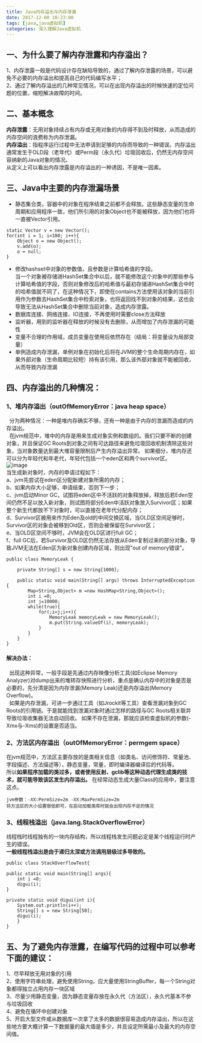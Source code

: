 ```yaml
---
title: Java内存溢出与内存泄漏
date: 2017-12-08 10:23:00  
tags: [java,java虚拟机]    
categories: 深入理解Java虚拟机  
---
```

## 一、为什么要了解内存泄露和内存溢出？
1、内存泄露一般是代码设计存在缺陷导致的，通过了解内存泄露的场景，可以避免不必要的内存溢出和提高自己的代码编写水平；  
2、通过了解内存溢出的几种常见情况，可以在出现内存溢出的时候快速的定位问题的位置，缩短解决故障的时间。  
<!-- more -->
## 二、基本概念
**内存泄露**：无用对象持续占有内存或无用对象的内存得不到及时释放，从而造成的内存空间的浪费称为内存泄漏。  
**内存溢出**：指程序运行过程中无法申请到足够的内存而导致的一种错误。内存溢出通常发生于OLD段（老年代）或Perm段（永久代）垃圾回收后，仍然无内存空间容纳新的Java对象的情况。  
从定义上可以看出内存泄露是内存溢出的一种诱因，不是唯一因素。  

## 三、Java中主要的内存泄漏场景
- 静态集合类，容器中的对象在程序结束之前都不会释放。这些静态变量的生命周期和应用程序一致，他们所引用的对象Object也不能被释放，因为他们也将一直被Vector引用。
```
static Vector v = new Vector();
for(int i = 1; i<100; i++){
    Object o = new Object();
    v.add(o);
    o = null;
}
```
- 修改hashset中对象的参数值，且参数是计算哈希值的字段。  
    当一个对象被存储进HashSet集合中以后，就不能修改这个对象中的那些参与计算哈希值的字段，否则对象修改后的哈希值与最初存储进HashSet集合中时的哈希值就不同了，在这种情况下，即使在contains方法使用该对象的当前引用作为参数去HashSet集合中检索对象，也将返回找不到对象的结果，这也会导致无法从HashSet集合中删除当前对象，造成内存泄露。
- 数据库连接、网络连接、IO连接，不再使用时需要close方法释放
- 监听器，用到的监听器在释放的时候没有去删除，从而增加了内存泄漏的可能性
- 变量不合理的作用域，成员变量在使用后依然存在（结局：将变量设为局部变量）
- 单例造成内存泄漏，单例对象在初始化后将在JVM的整个生命周期内存在，如果外部对象（生命周期比较短）持有该引用，那么该外部对象就不能被回收，从而导致内存泄漏

## 四、内存溢出的几种情况：
### 1、堆内存溢出（outOfMemoryError：java heap space）
&nbsp;&nbsp;分为两种情况：一种是堆内存确实不够，还有一种是由于内存的泄漏而造成的内存溢出。  
&nbsp;&nbsp;在jvm规范中，堆中的内存是用来生成对象实例和数组的。我们只要不断的创建对象，并且保证GC Roots到对象之间有可达路径来避免垃圾回收机制清除这些对象，当对象数量达到最大堆容量限制后产生内存溢出异常。    如果细分，堆内存还可以分为年轻代和年老代，年轻代包括一个eden区和两个survivor区。  
![image](http://osrmzp0jr.bkt.clouddn.com/20141107224401036.png)  
当生成新对象时，内存的申请过程如下：  
a、jvm先尝试在eden区分配新建对象所需的内存；  
b、如果内存大小足够，申请结束，否则下一步；  
c、jvm启动Minor GC，试图将eden区中不活跃的对象释放掉，释放后若Eden空间仍然不足以放入新对象，则试图将部分Eden中活跃对象放入Survivor区；如果整个新生代都放不下对象时，可以直接在老年代分配内存；    
d、Survivor区被用来作为Eden及old的中间交换区域，当OLD区空间足够时，Survivor区的对象会被移到Old区，否则会被保留在Survivor区；  
e、当OLD区空间不够时，JVM会在OLD区进行full GC；  
f、full GC后，若Survivor及OLD区仍然无法存放从Eden复制过来的部分对象，导致JVM无法在Eden区为新对象创建内存区域，则出现”out of memory错误”。  
```
public class MemoryLeak {
   
    private String[] s = new String[1000];
 
    public static void main(String[] args) throws InterruptedException {
        Map<String,Object> m =new HashMap<String,Object>();
        int i =0;
        int j=10000;
        while(true){
            for(;i<j;i++){
                MemoryLeak memoryLeak = new MemoryLeak();
                m.put(String.valueOf(i), memoryLeak);
            }
        }
    }
}
```
#### 解决办法：  
&nbsp;&nbsp;出现这种异常，一般手段是先通过内存映像分析工具(如Eclipse Memory Analyzer)对dump出来的堆转存快照进行分析，重点是确认内存中的对象是否是必要的，先分清是因为内存泄漏(Memory Leak)还是内存溢出(Memory Overflow)。  
&nbsp;&nbsp;如果是内存泄漏，可进一步通过工具（如Jrockit等工具）查看泄漏对象到GC Roots的引用链。于是就能找到泄漏对象时通过怎样的路径与GC Roots相关联并导致垃圾收集器无法自动回收。
如果不存在泄漏，那就应该检查虚拟机的参数(-Xmx与-Xms)的设置是否适当。

### 2、方法区内存溢出（outOfMemoryError：permgem space）
在jvm规范中，方法区主要存放的是类相关信息（如类名、访问修饰符、常量池、字段描述、方法描述等），静态变量，常量，即时编译器编译后的代码等。  
所以**如果程序加载的类过多，或者使用反射、gclib等这种动态代理生成类的技术，就可能导致该区发生内存溢出。**  在经常动态生成大量Class的应用中，要注意这点。    
```
jvm参数：-XX:PermSize=2m -XX:MaxPermSize=2m
将方法区的大小设置很低即可，在启动加载类库时就会出现内存不足的情况
```
### 3、线程栈溢出（java.lang.StackOverflowError）
线程栈时线程独有的一块内存结构，所以线程栈发生问题必定是某个线程运行时产生的错误。  
**一般线程栈溢出是由于递归太深或方法调用层级过多导致的。**  
```
public class StackOverflowTest{

public static void main(String[] args){
    int i =0;
    digui(i);
}

private static void digui(int i){
    System.out.println(i++);
    String[] s = new String[50];
    digui(i);
    }
}
```
## 五、为了避免内存泄露，在编写代码的过程中可以参考下面的建议：
1、尽早释放无用对象的引用  
2、使用字符串处理，避免使用String，应大量使用StringBuffer，每一个String对象都得独立占用内存一块区域  
3、尽量少用静态变量，因为静态变量存放在永久代（方法区），永久代基本不参与垃圾回收  
4、避免在循环中创建对象  
5、开启大型文件或从数据库一次拿了太多的数据很容易造成内存溢出，所以在这些地方要大概计算一下数据量的最大值是多少，并且设定所需最小及最大的内存空间值。  
